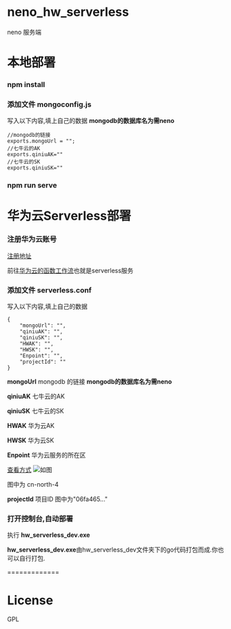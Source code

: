 # neno_hw_serverless

neno 服务端

# 本地部署

### npm install

### 添加文件 mongoconfig.js

写入以下内容,填上自己的数据
**mongodb的数据库名为需neno**
```
//mongodb的链接
exports.mongoUrl = "";
//七牛云的AK
exports.qiniuAK=""
//七牛云的SK
exports.qiniuSK=""

```

### npm run serve


# 华为云Serverless部署

### 注册华为云账号

[注册地址](https://reg.huaweicloud.com/registerui/cn/register.html?locale=zh-cn&fromacct=231641b2-8072-4608-86a6-2adf99a922d3&utm_source=V1g3MDY4NTY=&utm_medium=cps&utm_campaign=201905)

前往[华为云的函数工作流](https://console.huaweicloud.com/functiongraph/?region=cn-north-4#/serverless/dashboard)也就是serverless服务

### 添加文件 serverless.conf

写入以下内容,填上自己的数据 

```
{
    "mongoUrl": "",
    "qiniuAK": "",
    "qiniuSK": "",
    "HWAK": "",
    "HWSK": "",
    "Enpoint": "",
    "projectId": ""
}

```
**mongoUrl** mongodb 的链接  **mongodb的数据库名为需neno**

**qiniuAK** 七牛云的AK

**qiniuSK** 七牛云的SK

**HWAK** 华为云AK

**HWSK** 华为云SK

**Enpoint** 华为云服务的所在区

 [查看方式](https://console.huaweicloud.com/iam/?region=cn-north-4#/mine/apiCredential)
![如图](http://img.neno.topmini.top/Snipaste_2021-02-24_01-06-20.png)

图中为 cn-north-4

**projectId** 项目ID 图中为"06fa465..." 

### 打开控制台,自动部署
执行 **hw_serverless_dev.exe**

 **hw_serverless_dev.exe**由hw_serverless_dev文件夹下的go代码打包而成.你也可以自行打包.
 
=============
# License
GPL 
